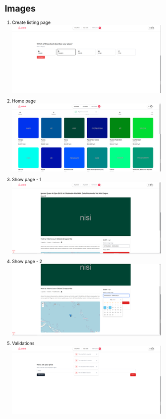 # Images

1. Create listing page
![Create listing page](images/create-listing.png "create_listing_page")

2. Home page
![Home page](images/home-page.png "home_page")

3. Show page - 1
![Show page 1](images/show-page-1.png "show_page_1")

4. Show page - 2
![Show page 2](images/show-page-2.png "show_page_2")

5. Validations
![Validations](images/validations.png "validations")
